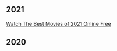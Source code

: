 ## 2021
<a href="https://watchmoviesonlinefree.pages.dev/2021">Watch The Best Movies of 2021 Online Free</a>
## 2020
